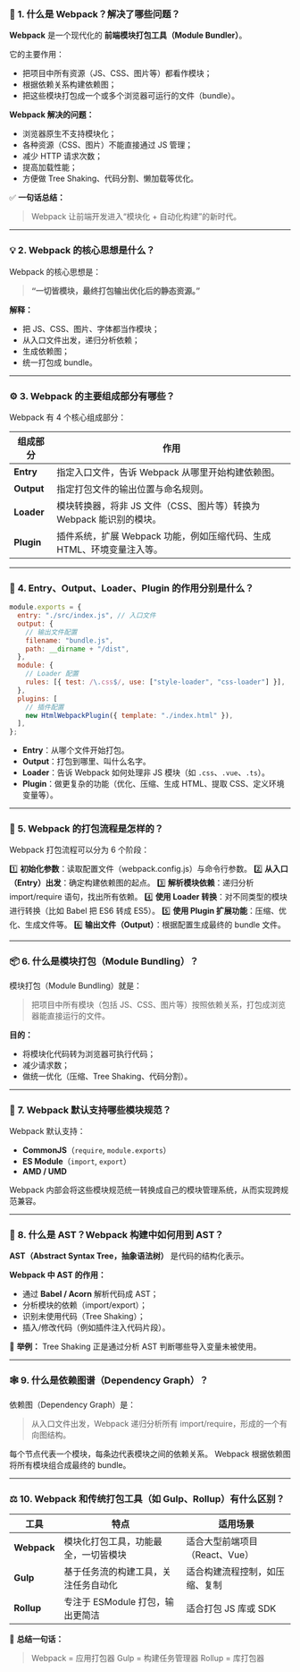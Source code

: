 

### 🧩 **1. 什么是 Webpack？解决了哪些问题？**

**Webpack** 是一个现代化的 **前端模块打包工具（Module Bundler）**。

它的主要作用：

- 把项目中所有资源（JS、CSS、图片等）都看作模块；
- 根据依赖关系构建依赖图；
- 把这些模块打包成一个或多个浏览器可运行的文件（bundle）。

**Webpack 解决的问题：**

- 浏览器原生不支持模块化；
- 各种资源（CSS、图片）不能直接通过 JS 管理；
- 减少 HTTP 请求次数；
- 提高加载性能；
- 方便做 Tree Shaking、代码分割、懒加载等优化。

✅ **一句话总结：**

> Webpack 让前端开发进入“模块化 + 自动化构建”的新时代。

---

### 💡 **2. Webpack 的核心思想是什么？**

Webpack 的核心思想是：

> **“一切皆模块，最终打包输出优化后的静态资源。”**

**解释：**

- 把 JS、CSS、图片、字体都当作模块；
- 从入口文件出发，递归分析依赖；
- 生成依赖图；
- 统一打包成 bundle。

---

### ⚙️ **3. Webpack 的主要组成部分有哪些？**

Webpack 有 4 个核心组成部分：

| 组成部分   | 作用                                                                   |
| ---------- | ---------------------------------------------------------------------- |
| **Entry**  | 指定入口文件，告诉 Webpack 从哪里开始构建依赖图。                      |
| **Output** | 指定打包文件的输出位置与命名规则。                                     |
| **Loader** | 模块转换器，将非 JS 文件（CSS、图片等）转换为 Webpack 能识别的模块。   |
| **Plugin** | 插件系统，扩展 Webpack 功能，例如压缩代码、生成 HTML、环境变量注入等。 |

---

### 🧱 **4. Entry、Output、Loader、Plugin 的作用分别是什么？**

```js
module.exports = {
  entry: "./src/index.js", // 入口文件
  output: {
    // 输出文件配置
    filename: "bundle.js",
    path: __dirname + "/dist",
  },
  module: {
    // Loader 配置
    rules: [{ test: /\.css$/, use: ["style-loader", "css-loader"] }],
  },
  plugins: [
    // 插件配置
    new HtmlWebpackPlugin({ template: "./index.html" }),
  ],
};
```

- **Entry**：从哪个文件开始打包。
- **Output**：打包到哪里、叫什么名字。
- **Loader**：告诉 Webpack 如何处理非 JS 模块（如 `.css`、`.vue`、`.ts`）。
- **Plugin**：做更复杂的功能（优化、压缩、生成 HTML、提取 CSS、定义环境变量等）。

---

### 🔁 **5. Webpack 的打包流程是怎样的？**

Webpack 打包流程可以分为 6 个阶段：

1️⃣ **初始化参数**：读取配置文件（webpack.config.js）与命令行参数。
2️⃣ **从入口（Entry）出发**：确定构建依赖图的起点。
3️⃣ **解析模块依赖**：递归分析 import/require 语句，找出所有依赖。
4️⃣ **使用 Loader 转换**：对不同类型的模块进行转换（比如 Babel 把 ES6 转成 ES5）。
5️⃣ **使用 Plugin 扩展功能**：压缩、优化、生成文件等。
6️⃣ **输出文件（Output）**：根据配置生成最终的 bundle 文件。

---

### 📦 **6. 什么是模块打包（Module Bundling）？**

模块打包（Module Bundling）就是：

> 把项目中所有模块（包括 JS、CSS、图片等）按照依赖关系，打包成浏览器能直接运行的文件。

**目的：**

- 将模块化代码转为浏览器可执行代码；
- 减少请求数；
- 做统一优化（压缩、Tree Shaking、代码分割）。

---

### 🔄 **7. Webpack 默认支持哪些模块规范？**

Webpack 默认支持：

- **CommonJS**（`require`, `module.exports`）
- **ES Module**（`import`, `export`）
- **AMD / UMD**

Webpack 内部会将这些模块规范统一转换成自己的模块管理系统，从而实现跨规范兼容。

---

### 🌲 **8. 什么是 AST？Webpack 构建中如何用到 AST？**

**AST（Abstract Syntax Tree，抽象语法树）** 是代码的结构化表示。

**Webpack 中 AST 的作用：**

- 通过 **Babel / Acorn** 解析代码成 AST；
- 分析模块的依赖（import/export）；
- 识别未使用代码（Tree Shaking）；
- 插入/修改代码（例如插件注入代码片段）。

📘 **举例：**
Tree Shaking 正是通过分析 AST 判断哪些导入变量未被使用。

---

### 🕸️ **9. 什么是依赖图谱（Dependency Graph）？**

依赖图（Dependency Graph）是：

> 从入口文件出发，Webpack 递归分析所有 import/require，形成的一个有向图结构。

每个节点代表一个模块，每条边代表模块之间的依赖关系。
Webpack 根据依赖图将所有模块组合成最终的 bundle。

---

### ⚖️ **10. Webpack 和传统打包工具（如 Gulp、Rollup）有什么区别？**

| 工具        | 特点                                 | 适用场景                       |
| ----------- | ------------------------------------ | ------------------------------ |
| **Webpack** | 模块化打包工具，功能最全，一切皆模块 | 适合大型前端项目（React、Vue） |
| **Gulp**    | 基于任务流的构建工具，关注任务自动化 | 适合构建流程控制，如压缩、复制 |
| **Rollup**  | 专注于 ESModule 打包，输出更简洁     | 适合打包 JS 库或 SDK           |

🧠 **总结一句话：**

> Webpack = 应用打包器
> Gulp = 构建任务管理器
> Rollup = 库打包器
